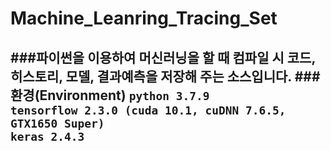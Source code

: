 # Machine_Leanring_Tracing_Set
###파이썬을 이용하여 머신러닝을 할 때 컴파일 시 코드, 히스토리, 모델, 결과예측을 저장해 주는 소스입니다.
###환경(Environment)
`python 3.7.9`  
`tensorflow 2.3.0 (cuda 10.1, cuDNN 7.6.5, GTX1650 Super)`  
`keras 2.4.3`
---